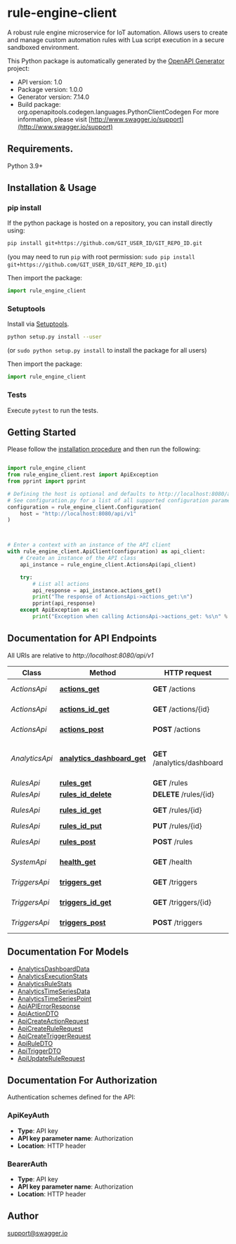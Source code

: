 # rule-engine-client
A robust rule engine microservice for IoT automation. Allows users to create and manage custom automation rules with Lua script execution in a secure sandboxed environment.

This Python package is automatically generated by the [OpenAPI Generator](https://openapi-generator.tech) project:

- API version: 1.0
- Package version: 1.0.0
- Generator version: 7.14.0
- Build package: org.openapitools.codegen.languages.PythonClientCodegen
For more information, please visit [http://www.swagger.io/support](http://www.swagger.io/support)

## Requirements.

Python 3.9+

## Installation & Usage
### pip install

If the python package is hosted on a repository, you can install directly using:

```sh
pip install git+https://github.com/GIT_USER_ID/GIT_REPO_ID.git
```
(you may need to run `pip` with root permission: `sudo pip install git+https://github.com/GIT_USER_ID/GIT_REPO_ID.git`)

Then import the package:
```python
import rule_engine_client
```

### Setuptools

Install via [Setuptools](http://pypi.python.org/pypi/setuptools).

```sh
python setup.py install --user
```
(or `sudo python setup.py install` to install the package for all users)

Then import the package:
```python
import rule_engine_client
```

### Tests

Execute `pytest` to run the tests.

## Getting Started

Please follow the [installation procedure](#installation--usage) and then run the following:

```python

import rule_engine_client
from rule_engine_client.rest import ApiException
from pprint import pprint

# Defining the host is optional and defaults to http://localhost:8080/api/v1
# See configuration.py for a list of all supported configuration parameters.
configuration = rule_engine_client.Configuration(
    host = "http://localhost:8080/api/v1"
)



# Enter a context with an instance of the API client
with rule_engine_client.ApiClient(configuration) as api_client:
    # Create an instance of the API class
    api_instance = rule_engine_client.ActionsApi(api_client)

    try:
        # List all actions
        api_response = api_instance.actions_get()
        print("The response of ActionsApi->actions_get:\n")
        pprint(api_response)
    except ApiException as e:
        print("Exception when calling ActionsApi->actions_get: %s\n" % e)

```

## Documentation for API Endpoints

All URIs are relative to *http://localhost:8080/api/v1*

Class | Method | HTTP request | Description
------------ | ------------- | ------------- | -------------
*ActionsApi* | [**actions_get**](docs/ActionsApi.md#actions_get) | **GET** /actions | List all actions
*ActionsApi* | [**actions_id_get**](docs/ActionsApi.md#actions_id_get) | **GET** /actions/{id} | Get action by ID
*ActionsApi* | [**actions_post**](docs/ActionsApi.md#actions_post) | **POST** /actions | Create a new action
*AnalyticsApi* | [**analytics_dashboard_get**](docs/AnalyticsApi.md#analytics_dashboard_get) | **GET** /analytics/dashboard | Get analytics dashboard data
*RulesApi* | [**rules_get**](docs/RulesApi.md#rules_get) | **GET** /rules | List all rules
*RulesApi* | [**rules_id_delete**](docs/RulesApi.md#rules_id_delete) | **DELETE** /rules/{id} | Delete rule
*RulesApi* | [**rules_id_get**](docs/RulesApi.md#rules_id_get) | **GET** /rules/{id} | Get rule by ID
*RulesApi* | [**rules_id_put**](docs/RulesApi.md#rules_id_put) | **PUT** /rules/{id} | Update rule
*RulesApi* | [**rules_post**](docs/RulesApi.md#rules_post) | **POST** /rules | Create a new rule
*SystemApi* | [**health_get**](docs/SystemApi.md#health_get) | **GET** /health | Health check
*TriggersApi* | [**triggers_get**](docs/TriggersApi.md#triggers_get) | **GET** /triggers | List all triggers
*TriggersApi* | [**triggers_id_get**](docs/TriggersApi.md#triggers_id_get) | **GET** /triggers/{id} | Get trigger by ID
*TriggersApi* | [**triggers_post**](docs/TriggersApi.md#triggers_post) | **POST** /triggers | Create a new trigger


## Documentation For Models

 - [AnalyticsDashboardData](docs/AnalyticsDashboardData.md)
 - [AnalyticsExecutionStats](docs/AnalyticsExecutionStats.md)
 - [AnalyticsRuleStats](docs/AnalyticsRuleStats.md)
 - [AnalyticsTimeSeriesData](docs/AnalyticsTimeSeriesData.md)
 - [AnalyticsTimeSeriesPoint](docs/AnalyticsTimeSeriesPoint.md)
 - [ApiAPIErrorResponse](docs/ApiAPIErrorResponse.md)
 - [ApiActionDTO](docs/ApiActionDTO.md)
 - [ApiCreateActionRequest](docs/ApiCreateActionRequest.md)
 - [ApiCreateRuleRequest](docs/ApiCreateRuleRequest.md)
 - [ApiCreateTriggerRequest](docs/ApiCreateTriggerRequest.md)
 - [ApiRuleDTO](docs/ApiRuleDTO.md)
 - [ApiTriggerDTO](docs/ApiTriggerDTO.md)
 - [ApiUpdateRuleRequest](docs/ApiUpdateRuleRequest.md)


<a id="documentation-for-authorization"></a>
## Documentation For Authorization


Authentication schemes defined for the API:
<a id="ApiKeyAuth"></a>
### ApiKeyAuth

- **Type**: API key
- **API key parameter name**: Authorization
- **Location**: HTTP header

<a id="BearerAuth"></a>
### BearerAuth

- **Type**: API key
- **API key parameter name**: Authorization
- **Location**: HTTP header


## Author

support@swagger.io


